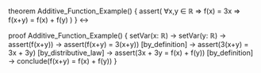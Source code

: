 theorem Additive_Function_Example() {
  assert(
    ∀x,y ∈ ℝ ⇒ f(x) = 3x ⇒ f(x+y) = f(x) + f(y)
  )
} ↔

proof Additive_Function_Example() {
  setVar(x: ℝ) →
  setVar(y: ℝ) →
  assert(f(x+y)) →
  assert(f(x+y) = 3(x+y)) [by_definition] →
  assert(3(x+y) = 3x + 3y) [by_distributive_law] →
  assert(3x + 3y = f(x) + f(y)) [by_definition] →
  conclude(f(x+y) = f(x) + f(y))
}